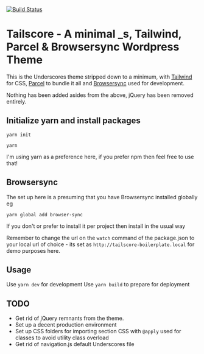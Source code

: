 [![Build Status](https://travis-ci.org/Automattic/_s.svg?branch=master)](https://travis-ci.org/Automattic/_s)

Tailscore - A minimal _s, Tailwind, Parcel & Browsersync Wordpress Theme
===

This is the Underscores theme stripped down to a minimum, with [Tailwind](https://tailwindcss.com/) for CSS, [Parcel](https://parceljs.org/) to bundle it all and [Browsersync](https://browsersync.io/) used for development.

Nothing has been added asides from the above, jQuery has been removed entirely. 


## Initialize yarn and install packages

`yarn init`

`yarn`

I'm using yarn as a preference here, if you prefer npm then feel free to use that!

## Browsersync

The set up here is a presuming that you have Browsersync installed globally eg

`yarn global add browser-sync`

If you don't or prefer to install it per project then install in the usual way

Remember to change the url on the `watch` command of the package.json to your local url of choice - its set as `http://tailscore-boilerplate.local` for demo purposes here.

## Usage

Use `yarn dev` for development
Use `yarn build` to prepare for deployment

## TODO

- Get rid of jQuery remnants from the theme.
- Set up a decent production environment 
- Set up CSS folders for importing section CSS with `@apply` used for classes to avoid utility class overload
- Get rid of navigation.js default Underscores file

